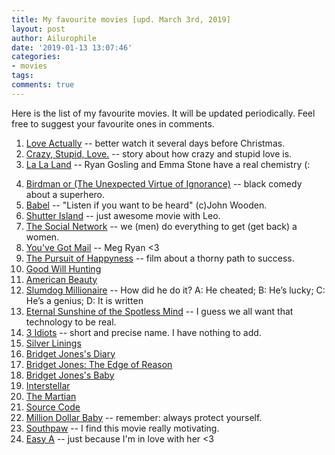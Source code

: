 ```yaml
---
title: My favourite movies [upd. March 3rd, 2019]
layout: post
author: Ailurophile
date: '2019-01-13 13:07:46'
categories:
- movies
tags:
comments: true
---
```


Here is the list of my favourite movies.
It will be updated periodically.
Feel free to suggest your favourite ones in comments.

01. [Love Actually](https://www.imdb.com/title/tt0314331/) -- better watch it several days before Christmas.
02. [Crazy, Stupid, Love.](https://www.imdb.com/title/tt1570728/) -- story about how crazy and stupid love is. 
03. [La La Land](https://www.imdb.com/title/tt3783958/) -- Ryan Gosling and Emma Stone have a real chemistry (:
<!--more-->
04. [Birdman or (The Unexpected Virtue of Ignorance)](https://www.imdb.com/title/tt2562232/) -- black comedy about a superhero.
05. [Babel](https://www.imdb.com/title/tt0449467/) -- "Listen if you want to be heard" (c)John Wooden.
06. [Shutter Island](https://www.imdb.com/title/tt1130884/) -- just awesome movie with Leo.
07. [The Social Network](https://www.imdb.com/title/tt1285016/) -- we (men) do everything to get (get back) a women.
08. [You've Got Mail](https://www.imdb.com/title/tt0128853/) -- Meg Ryan <3
09. [The Pursuit of Happyness](https://www.imdb.com/title/tt0454921/) -- film about a thorny path to success.
10. [Good Will Hunting](https://www.imdb.com/title/tt0119217/)
11. [American Beauty](https://www.imdb.com/title/tt0169547/)
12. [Slumdog Millionaire](https://www.imdb.com/title/tt1010048/) -- How did he do it? A: He cheated; B: He’s lucky; C: He’s a genius; D: It is written
13. [Eternal Sunshine of the Spotless Mind](https://www.imdb.com/title/tt0338013/) -- I guess we all want that technology to be real.
14. [3 Idiots](https://www.imdb.com/title/tt1187043/) -- short and precise name. I have nothing to add.
15. [Silver Linings](https://www.imdb.com/title/tt1045658/)
16. [Bridget Jones's Diary](https://www.imdb.com/title/tt0243155/)
17. [Bridget Jones: The Edge of Reason](https://www.imdb.com/title/tt0317198/)
18. [Bridget Jones's Baby](https://www.imdb.com/title/tt1473832/)
19. [Interstellar](https://www.imdb.com/title/tt0816692/)
20. [The Martian](https://www.imdb.com/title/tt3659388/)
21. [Source Code](https://www.imdb.com/title/tt0945513/)
22. [Million Dollar Baby](https://www.imdb.com/title/tt0405159/) -- remember: always protect yourself.
23. [Southpaw](https://www.imdb.com/title/tt1798684/) -- I find this movie really motivating.
24. [Easy A](https://www.imdb.com/title/tt1282140/) -- just because I'm in love with her <3
